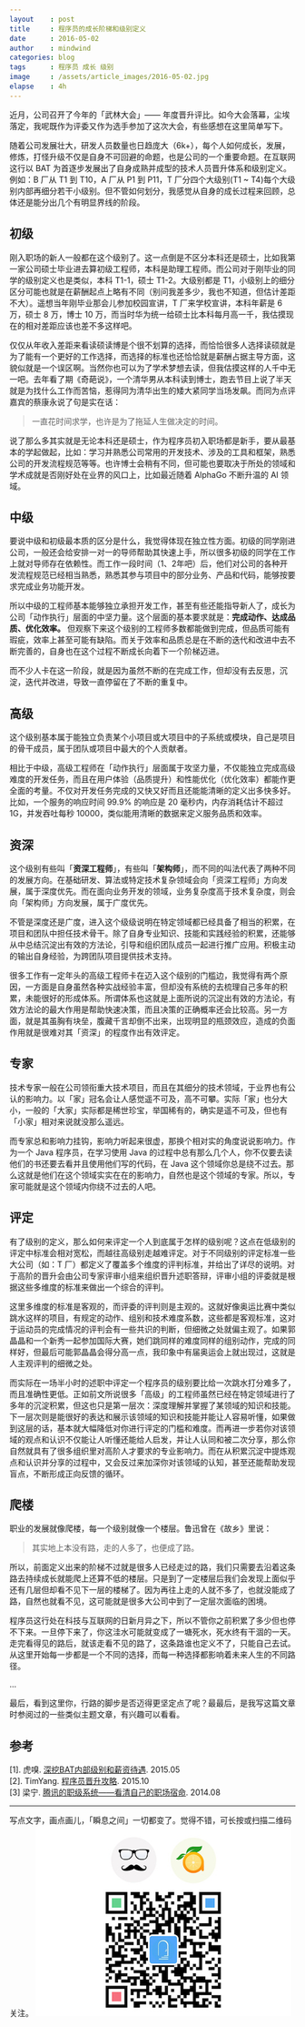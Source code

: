 ```yaml
---
layout    : post
title     : 程序员的成长阶梯和级别定义
date      : 2016-05-02
author    : mindwind
categories: blog
tags      : 程序员 成长 级别
image     : /assets/article_images/2016-05-02.jpg
elapse    : 4h
---
```



近月，公司召开了今年的「武林大会」—— 年度晋升评比。如今大会落幕，尘埃落定，我呢既作为评委又作为选手参加了这次大会，有些感想在这里简单写下。

随着公司发展壮大，研发人员数量也日趋庞大（6k+），每个人如何成长，发展，修炼，打怪升级不仅是自身不可回避的命题，也是公司的一个重要命题。在互联网这行以 BAT 为首逐步发展出了自身成熟并成型的技术人员晋升体系和级别定义。例如：B 厂从 T1 到 T10，A 厂从 P1 到 P11，T 厂分四个大级别(T1 ~ T4)每个大级别内部再细分若干小级别。但不管如何划分，我感觉从自身的成长过程来回顾，总体还是能分出几个有明显界线的阶段。


## 初级
刚入职场的新人一般都在这个级别了。这一点倒是不区分本科还是硕士，比如我第一家公司硕士毕业进去算初级工程师，本科是助理工程师。而公司对于刚毕业的同学的级别定义也是类似，本科 T1-1，硕士 T1-2。大级别都是 T1，小级别上的细分区分可能也就是在薪酬起点上略有不同（别问我差多少，我也不知道，但估计差距不大）。遥想当年刚毕业那会儿参加校园宣讲，T 厂来学校宣讲，本科年薪是 6万，硕士 8 万，博士 10 万，而当时华为统一给硕士比本科每月高一千，我估摸现在的相对差距应该也差不多这样吧。

仅仅从年收入差距来看读硕读博是个很不划算的选择，而恰恰很多人选择读硕就是为了能有一个更好的工作选择，而选择的标准也还恰恰就是薪酬占据主导方面，这貌似就是一个误区啊。当然你也可以为了学术梦想去读，但我估摸这样的人千中无一吧。去年看了期《奇葩说》，一个清华男从本科读到博士，跑去节目上说了半天就是为找什么工作而苦恼，惹得同为清华出生的矮大紧同学当场发飙。而同为点评嘉宾的蔡康永说了句是实在话：

  > 一直花时间求学，也许是为了拖延人生做决定的时间。

说了那么多其实就是无论本科还是硕士，作为程序员初入职场都是新手，要从最基本的学起做起，比如：学习并熟悉公司常用的开发技术、涉及的工具和框架，熟悉公司的开发流程规范等等。也许博士会稍有不同，但可能也要取决于所处的领域和学术成就是否刚好处在业界的风口上，比如最近随着 AlphaGo 不断升温的 AI 领域。


## 中级
要说中级和初级最本质的区分是什么，我觉得体现在独立性方面。初级的同学刚进公司，一般还会给安排一对一的导师帮助其快速上手，所以很多初级的同学在工作上就对导师存在依赖性。而工作一段时间（1、2年吧）后，他们对公司的各种开发流程规范已经相当熟悉，熟悉其参与项目中的部分业务、产品和代码，能够按要求完成业务功能开发。

所以中级的工程师基本能够独立承担开发工作，甚至有些还能指导新人了，成长为公司「动作执行」层面的中坚力量。这个层面的基本要求就是：__完成动作、达成品质、优化效率。__ 但观察下来这个级别的工程师多数都能做到完成，但品质可能有瑕疵，效率上甚至可能有缺陷。而关于效率和品质总是在不断的迭代和改进中去不断完善的，自身也在这个过程不断成长向着下一个阶梯迈进。

而不少人卡在这一阶段，就是因为虽然不断的在完成工作，但却没有去反思，沉淀，迭代并改进，导致一直停留在了不断的重复中。


## 高级
这个级别基本属于能独立负责某个小项目或大项目中的子系统或模块，自己是项目的骨干成员，属于团队或项目中最大的个人贡献者。

相比于中级，高级工程师在「动作执行」层面属于攻坚力量，不仅能独立完成高级难度的开发任务，而且在用户体验（品质提升）和性能优化（优化效率）都能作更全面的考量。不仅对开发任务完成的又快又好而且还能能清晰的定义出多快多好。比如，一个服务的响应时间 99.9% 的响应是 20 毫秒内，内存消耗估计不超过 1G，并发吞吐每秒 10000，类似能用清晰的数据来定义服务品质和效率。


## 资深
这个级别有些叫「__资深工程师__」，有些叫「__架构师__」，而不同的叫法代表了两种不同的发展方向。在基础研发、算法或特定技术复杂领域会向「资深工程师」方向发展，属于深度优先。而在面向业务开发的领域，业务复杂度高于技术复杂度，则会向「架构师」方向发展，属于广度优先。

不管是深度还是广度，进入这个级级说明在特定领域都已经具备了相当的积累，在项目和团队中担任技术骨干。除了自身专业知识、技能和实践经验的积累，还能够从中总结沉淀出有效的方法论，引导和组织团队成员一起进行推广应用。积极主动的输出自身经验，为跨团队项目提供技术支持。

很多工作有一定年头的高级工程师卡在迈入这个级别的门槛边，我觉得有两个原因，一方面是自身虽然各种实战经验丰富，但却没有系统的去梳理自己多年的积累，未能很好的形成体系。所谓体系也这就是上面所说的沉淀出有效的方法论，有效方法论的最大作用是帮助快速决策，而且决策的正确概率还会比较高。另一方面，就是其虽胸有块垒，腹藏千言却倒不出来，出现明显的瓶颈效应，造成的负面作用就是很难对其「资深」的程度作出有效评定。


## 专家
技术专家一般在公司领衔重大技术项目，而且在其细分的技术领域，于业界也有公认的影响力。以「家」冠名会让人感觉遥不可及，高不可攀。实际「家」也分大小，一般的「大家」实际都是稀世珍宝，举国稀有的，确实是遥不可及，但也有「小家」相对来说就没那么遥远。

而专家总和影响力挂钩，影响力听起来很虚，那换个相对实的角度说说影响力。作为一个 Java 程序员，在学习使用 Java 的过程中总有那么几个人，你不仅要去读他们的书还要去看并且使用他们写的代码，在 Java 这个领域你总是绕不过去。那么这就是他们在这个领域实实在在的影响力，自然也是这个领域的专家。所以，专家可能就是这个领域内你绕不过去的人吧。


## 评定
有了级别的定义，那么如何来评定一个人到底属于怎样的级别呢？这点在低级别的评定中标准会相对宽松，而越往高级别走越难评定。对于不同级别的评定标准一些大公司（如：T 厂）都定义了覆盖多个维度的评判标准，并给出了详尽的说明。对于高阶的晋升会由公司专家评审小组来组织晋升述职答辩，评审小组的评委就是根据这些多维度的标准来做出一个综合的评判。

这里多维度的标准是客观的，而评委的评判则是主观的。这就好像奥运比赛中类似跳水这样的项目，有规定的动作、组别和技术难度系数，这些都是客观标准，这对于运动员的完成情况的评判会有一些共识的判断，但细微之处就偏主观了。如果郭晶晶和一个新秀一起参加国际大赛，她们跳同样的难度同样的组别动作，完成的同样好，但最后可能郭晶晶会得分高一点，我印象中有届奥运会上就出现过，这就是人主观评判的细微之处。

而实际在一场半小时的述职中评定一个程序员的级别要比给一次跳水打分难多了，而且准确性更低。正如前文所说很多「高级」的工程师虽然已经在特定领域进行了多年的沉淀积累，但这也只是第一层次：深度理解并掌握了某领域的知识和技能。下一层次则是能很好的表达和展示该领域的知识和技能并能让人容易听懂，如果做到这层的话，基本就大幅降低对你进行评定的门槛和难度。而再进一步若你对该领域的观点和认识不仅能让人听懂还能给人启发，并让人认同和被二次分享，那么你自然就具有了很多组织里对高阶人才要求的专业影响力。而在从积累沉淀中提炼观点和认识并分享的过程中，又会反过来加深你对该领域的认知，甚至还能帮助发现盲点，不断形成正向反馈的循环。


## 爬楼
职业的发展就像爬楼，每一个级别就像一个楼层。鲁迅曾在《故乡》里说：

  > 其实地上本没有路，走的人多了，也便成了路。

所以，前面定义出来的阶梯不过就是很多人已经走过的路，我们只需要去沿着这条路去持续成长就能爬上还算不低的楼层。只是到了一定楼层后我们会发现上面似乎还有几层但却看不见下一层的楼梯了。因为再往上走的人就不多了，也就没能成了路，自然也就看不见，这可能就是很多大公司中到了一定层次面临的困境。

程序员这行处在科技与互联网的日新月异之下，所以不管你之前积累了多少但也停不下来。一旦停下来了，你这洼水可能就变成了一塘死水，死水终有干涸的一天。走完看得见的路后，就该走看不见的路了，这条路谁也定义不了，只能自己去试。从这里开始每一步都是一个不同的选择，而每一种选择都影响着未来人生的不同路径。


...


最后，看到这里你，行路的脚步是否迈得更坚定点了呢？最最后，是我写这篇文章时参阅过的一些类似主题文章，有兴趣可以看看。


## 参考
[1]. 虎嗅. [深挖BAT内部级别和薪资待遇](http://mp.weixin.qq.com/s?__biz=MTQzMjE1NjQwMQ==&mid=207265348&idx=1&sn=dce6366818be482a046bba0a639bd31c&scene=7#wechat_redirect). 2015.05  
[2]. TimYang. [程序员晋升攻略](http://mp.weixin.qq.com/s?__biz=MzA5MTE0MDUxMA==&mid=404382284&idx=1&sn=87f0cdcb5c41bb556304b0bfb038f4ee&scene=4#wechat_redirect). 2015.10  
[3] 梁宁. [腾讯的职级系统——看清自己的职场宿命](http://mp.weixin.qq.com/s?__biz=MjM5MjA4MjU4MQ==&mid=200790551&idx=1&sn=17cb243a839d12f19a997be4d2572537&scene=21). 2014.08


---

写点文字，画点画儿，「瞬息之间」一切都变了。觉得不错，可长按或扫描二维码关注。
![](/assets/images/qrcode_wechat_avatar.jpg)
